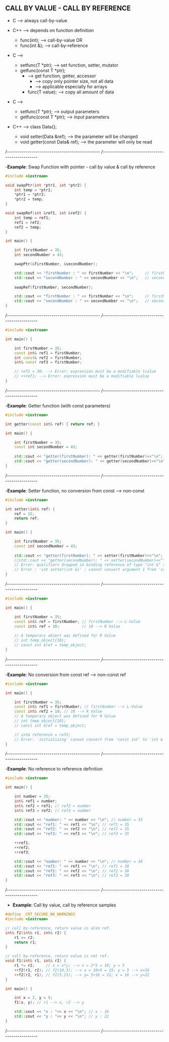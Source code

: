 
## CALL BY VALUE - CALL BY REFERENCE 

- C   --> always call-by-value
- C++ --> depends on function definition
  - func(int);   --> call-by-value OR 
  - func(int &); --> call-by-reference

- C --> 
  - setfunc(T *ptr); --> set function, setter, mutator
  - getfunc(const T *ptr);  
    - --> get function, getter, accessor
		- --> copy only pointer size, not all data
		- --> applicable especially for arrays
	- func(T value); --> copy all amount of data

- C --> 
  - setfunc(T *ptr);        --> output parameters
  - getfunc(const T *ptr);  --> input parameters

- C++ --> class Data{};
  - void setter(Data &ref);       --> the parameter will be changed
  - void getter(const Data& ref); --> the parameter will only be read

/----------------------------------------------
/----------------------------------------------

-**Example**: Swap Function with pointer - call by value & call by reference

```cpp
#include <iostream>

void swapPtr(int *ptr1, int *ptr2) {
	int temp = *ptr1;
	*ptr1 = *ptr2;
	*ptr2 = temp;
}

void swapRef(int &ref1, int &ref2) {
	int temp = ref1;
	ref1 = ref2;
	ref2 = temp;
}

int main() {

	int firstNumber = 35;
	int secondNumber = 43;

	swapPtr(&firstNumber, &secondNumber);

	std::cout << "firstNumber : " << firstNumber << "\n";     // firstNumber = 43 
	std::cout << "secondNumber : " << secondNumber << "\n";   // secondNumber = 35
  
  	swapRef(firstNumber, secondNumber);

	std::cout << "firstNumber : " << firstNumber << "\n";     // firstNumber = 35 
	std::cout << "secondNumber : " << secondNumber << "\n";   // secondNumber = 43
}
```

/----------------------------------------------
/----------------------------------------------

```cpp
#include <iostream>

int main() {

	int firstNumber = 35;
	const int& ref1 = firstNumber;
	int const& ref2 = firstNumber;
	int& const ref3 = firstNumber;

	// ref1 = 30; --> Error: expression must be a modifiable lvalue
	// ++ref1; --> Error: expression must be a modifiable lvalue
}
```

/----------------------------------------------
/----------------------------------------------

-**Example**: Getter function (with const parameters)

```cpp
#include <iostream>

int getter(const int& ref) { return ref; }

int main() {

	int firstNumber = 35;
	const int secondNumber = 43;
	
	std::cout << "getter(firstNumber): " << getter(firstNumber)<<"\n";
	std::cout << "getter(secondNumber): " << getter(secondNumber)<<"\n";
}
```

/----------------------------------------------
/----------------------------------------------

-**Example**: Setter function, no conversion from const --> non-const

```cpp
#include <iostream>

int setter(int& ref) {
	ref = 15;
	return ref;
}

int main() {

	int firstNumber = 35;
	const int secondNumber = 43;
	
	std::cout << "getter(firstNumber): " << setter(firstNumber)<<"\n";
	//std::cout << "getter(secondNumber): " << setter(secondNumber)<<"\n";
	// Error: qualifiers dropped in binding reference of type "int &" to initializer of type "const int"
	// Error : 'int setter(int &)' : cannot convert argument 1 from 'const int' to 'int &'
}
```

/----------------------------------------------
/----------------------------------------------

```cpp
#include <iostream>

int main() {

	int firstNumber = 35;
	const int& ref = firstNumber; // firstNumber --> L-Value  
	const int& ref = 10;          // 10 --> R Value 
	
	// A temporary object was defined for R Value 
	// int temp_object{10};
	// const int &ref = temp_object;
}
```

/----------------------------------------------
/----------------------------------------------

-**Example**: No conversion from const ref --> non-const ref

```cpp
#include <iostream>

int main() {

	int firstNumber = 35;
	const int& ref1 = firstNumber; // firstNumber --> L-Value  
	const int& ref2 = 10; // 10 --> R Value 
	// A temporary object was defined for R Value 
	// int temp_object{10};
	// const int &ref = temp_object;

	// int& reference = ref2;
	// Error: 'initializing' cannot convert from 'const int' to 'int &'	
}
```

/----------------------------------------------
/----------------------------------------------

-**Example**: No reference to reference definition

```cpp
#include <iostream>

int main() {

	int number = 35;
	int& ref1 = number;
	int& ref2 = ref1; // ref2 = number
	int& ref3 = ref2; // ref3 = number

	std::cout << "number: " << number << "\n"; // number = 35
	std::cout << "ref1: " << ref1 << "\n"; // ref1 = 35
	std::cout << "ref2: " << ref2 << "\n"; // ref2 = 35
	std::cout << "ref3: " << ref3 << "\n"; // ref3 = 35

	++ref1;
	++ref2;
	++ref3;

	std::cout << "number: " << number << "\n"; // number = 38
	std::cout << "ref1: " << ref1 << "\n"; // ref1 = 38
	std::cout << "ref2: " << ref2 << "\n"; // ref2 = 38
	std::cout << "ref3: " << ref3 << "\n"; // ref3 = 38
}
```

/----------------------------------------------
/----------------------------------------------

- **Example**: Call by value, call by reference samples

```cpp
#define _CRT_SECURE_NO_WARNINGS
#include <iostream>

// call by-reference, return value is also ref. 
int& f2(int& r1, int& r2) {
	r1 += r2;
	return r1;
}

// call by-reference, return value is not ref. 
void f1(int& r1, int& r2) {
	r1 *= r2;     // x = x*y; --> x = 2*5 = 10; y = 5
	++f2(r1, r2); // f2(10,5); --> x = 10+5 = 15; y = 5 --> x=16
	++f2(r2, r1); // f2(5,15); --> y= 5+16 = 21; x = 16 --> y=22
}

int main() {

	int x = 2, y = 5;
	f1(x, y); // r1 --> x, r2 --> y

	std::cout << "x : "<< x << "\n"; // x : 16
	std::cout << "y : "<< y << "\n"; // y : 22
}
```

/----------------------------------------------
/----------------------------------------------
